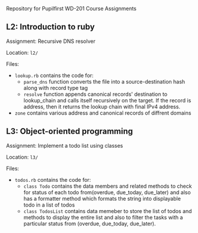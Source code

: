 Repository for Pupilfirst WD-201 Course Assignments

## L2: Introduction to ruby

Assignment: Recursive DNS resolver

Location: <code>l2/</code>

Files:

- <code>lookup.rb</code> contains the code for:
  - <code>parse_dns</code> function converts the file into a source-destination hash along with record type tag
  - <code>resolve</code> function appends canonical records' destination to lookup_chain and calls itself recursively on the target. If the record is address, then it returns the lookup chain with final IPv4 address.
- <code>zone</code> contains various address and canonical records of diffrent domains

## L3: Object-oriented programming

Assignment: Implement a todo list using classes

Location: <code>l3/</code>

Files:

- <code>todos.rb</code> contains the code for:
  - <code>class Todo</code> contains the data members and related methods to check for status of each todo from(overdue, due_today, due_later) and also has a formatter method which formats the string into displayable todo in a list of todos
  - <code>class TodosList</code> contains data memeber to store the list of todos and methods to display the entire list and also to filter the tasks with a particular status from (overdue, due_today, due_later).
